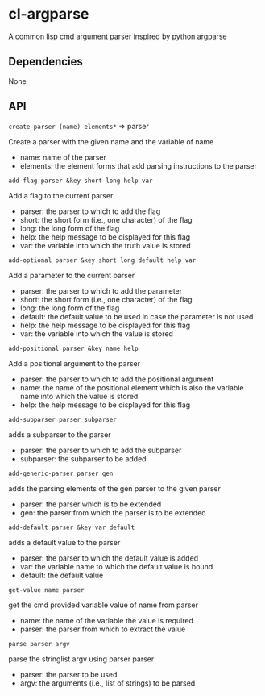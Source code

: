 # cl-argparse
A common lisp cmd argument parser inspired by python argparse

## Dependencies

None


## API

`create-parser (name) elements*` => parser

Create a parser with the given name and the variable of name

- name: name of the parser
- elements: the element forms that add parsing instructions to the parser

`add-flag parser &key short long help var`

Add a flag to the current parser

- parser: the parser to which to add the flag
- short: the short form (i.e., one character) of the flag
- long: the long form of the flag
- help: the help message to be displayed for this flag
- var: the variable into which the truth value is stored


`add-optional parser &key short long default help var`

Add a parameter to the current parser

- parser: the parser to which to add the parameter
- short: the short form (i.e., one character) of the flag
- long: the long form of the flag
- default: the default value to be used in case the parameter is not used
- help: the help message to be displayed for this flag
- var: the variable into which the value is stored


`add-positional parser &key name help`

Add a positional argument to the parser

- parser: the parser to which to add the positional argument
- name: the name of the positional element which is also the variable name into which the value is stored
- help:  the help message to be displayed for this flag


`add-subparser parser subparser`

adds a subparser to the parser

- parser: the parser to which to add the subparser
- subparser: the subparser to be added


`add-generic-parser parser gen`

adds the parsing elements of the gen parser to the given parser

- parser: the parser which is to be extended
- gen: the parser from which the parser is to be extended

`add-default parser &key var default`

adds a default value to the parser

- parser: the parser to which the default value is added
- var: the variable name to which the default value is bound
- default: the default value


`get-value name parser`

get the cmd provided variable value of name from parser

- name: the name of the variable the value is required
- parser: the parser from which to extract the value


`parse parser argv`

parse the stringlist argv using parser parser

- parser: the parser to be used
- argv: the arguments (i.e., list of strings) to be parsed
